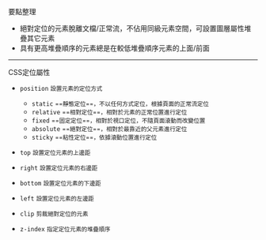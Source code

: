要點整理
- 絕對定位的元素脫離文檔/正常流，不佔用同級元素空間，可設置圖層屬性堆疊其它元素
- 具有更高堆疊順序的元素總是在較低堆疊順序元素的上面/前面

---

CSS定位屬性
- `position` <small>設置元素的定位方式</small>
	
	- `static` <small>==靜態定位==，不以任何方式定位，根據頁面的正常流定位</small>
	- `relative` <small>==相對定位==，相對於元素的正常位置進行定位</small>
	- `fixed` <small>==固定定位==，相對於視口定位，不隨頁面滾動而改變位置</small>
	- `absolute` <small>==絕對定位==，相對於最靠近的父元素進行定位</small>
	- `sticky` <small>==粘性定位==，依據滾動位置進行定位</small>

- `top` <small>設置定位元素的上邊距</small>
- `right` <small>設置定位元素的右邊距</small>
- `bottom` <small>設置定位元素的下邊距</small>
- `left` <small>設置定位元素的左邊距</small>
- `clip` <small>剪裁絕對定位的元素</small>
- `z-index` <small>指定定位元素的堆疊順序</small>